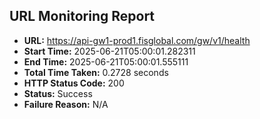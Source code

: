## URL Monitoring Report

- **URL:** https://api-gw1-prod1.fisglobal.com/gw/v1/health
- **Start Time:** 2025-06-21T05:00:01.282311
- **End Time:** 2025-06-21T05:00:01.555111
- **Total Time Taken:** 0.2728 seconds
- **HTTP Status Code:** 200
- **Status:** Success
- **Failure Reason:** N/A
